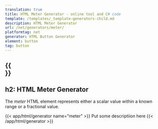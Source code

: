 ```yaml
---
translation: true
title: HTML Meter Generator - online tool and C# code
template: /templates/_template-generators-child.md
description: HTML Meter Generator
url: /net/generators/meter/
platformtag: net
generator: HTML Button Generator
element: button
tag: button
---
```


{{<section overview>}}
---
h2: HTML Meter Generator
---

The *meter* HTML element represents either a scalar value within a known range or a fractional value.


{{< app/html/generator name="meter" >}}
Put some descriptiion here
{{< /app/html/generator >}}